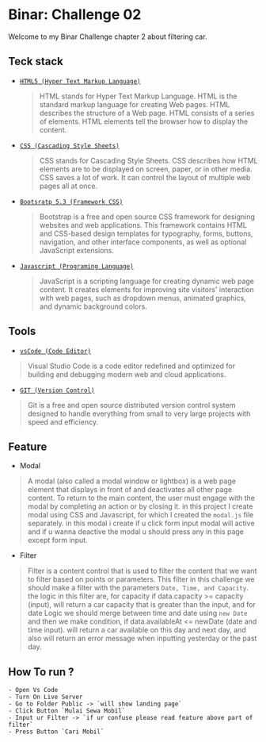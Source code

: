 # Binar: Challenge 02

Welcome to my Binar Challenge chapter 2 about filtering car.

## Teck stack

- [`HTML5 (Hyper Text Markup Language)`](https://www.w3schools.com/html/)

  > HTML stands for Hyper Text Markup Language. HTML is the standard markup language for creating Web pages. HTML describes the structure of a Web page. HTML consists of a series of elements. HTML elements tell the browser how to display the content.

- [`CSS (Cascading Style Sheets)`](https://www.w3schools.com/css/)

  > CSS stands for Cascading Style Sheets. CSS describes how HTML elements are to be displayed on screen, paper, or in other media. CSS saves a lot of work. It can control the layout of multiple web pages all at once.

- [`Bootsratp 5.3 (Framework CSS)`](https://getbootstrap.com/)

  > Bootstrap is a free and open source CSS framework for designing websites and web applications. This framework contains HTML and CSS-based design templates for typography, forms, buttons, navigation, and other interface components, as well as optional JavaScript extensions.

- [`Javascript (Programing Language)`](https://www.w3schools.com/js/)

  > JavaScript is a scripting language for creating dynamic web page content. It creates elements for improving site visitors' interaction with web pages, such as dropdown menus, animated graphics, and dynamic background colors.

## Tools

- [`vsCode (Code Editor)`](https://code.visualstudio.com/)

> Visual Studio Code is a code editor redefined and optimized for building and debugging modern web and cloud applications.

- [`GIT (Version Control)`](https://git-scm.com/)

> Git is a free and open source distributed version control system designed to handle everything from small to very large projects with speed and efficiency.

## Feature

- Modal

> A modal (also called a modal window or lightbox) is a web page element that displays in front of and deactivates all other page content. To return to the main content, the user must engage with the modal by completing an action or by closing it. in this project I create modal using CSS and Javascript, for which I created the `modal.js` file separately. in this modal i create if u click form input modal will active and if u wanna deactive the modal u should press any in this page except form input.

- Filter

> Filter is a content control that is used to filter the content that we want to filter based on points or parameters. This filter in this challenge we should make a filter with the parameters `Date, Time, and Capacity`. the logic in this filter are, for capacity if data.capacity >= capacity (input), will return a car capacity that is greater than the input, and for date Logic we should merge between time and date using `new Date` and then we make condition, if data.availableAt <= newDate (date and time input). will return a car available on this day and next day, and also will return an error message when inputting yesterday or the past day.

## How To run ?

```
- Open Vs Code
- Turn On Live Server
- Go to Folder Public -> `will show landing page`
- Click Button `Mulai Sewa Mobil`
- Input ur Filter -> `if ur confuse please read feature above part of filter`
- Press Button `Cari Mobil`
```
